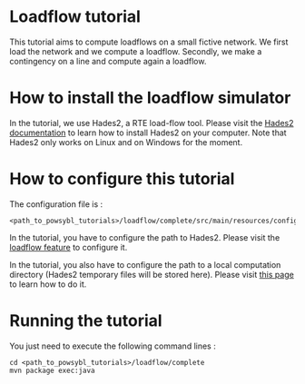 # Loadflow tutorial
This tutorial aims to compute loadflows on a small fictive network. We first load the network and we compute a loadflow. Secondly, we make a contingency on a line and compute again a loadflow.  


# How to install the loadflow simulator  
In the tutorial, we use Hades2, a RTE load-flow tool. Please visit the [Hades2 documentation](https://rte-france.github.io/hades2/index.html) to learn how to install Hades2 on your computer. Note that Hades2 only works on Linux and on Windows for the moment.

# How to configure this tutorial
The configuration file is :
```
<path_to_powsybl_tutorials>/loadflow/complete/src/main/resources/config.yml
```
In the tutorial, you have to configure the path to Hades2. Please visit the [loadflow feature](https://rte-france.github.io/hades2/features/loadflow.html) to configure it.

In the tutorial, you also have to configure the path to a local computation directory (Hades2 temporary files will be stored here). Please visit [this page](https://www.powsybl.org/docs/configuration/modules/computation-local.html) to learn how to do it.

# Running the tutorial
You just need to execute the following command lines :
```
cd <path_to_powsybl_tutorials>/loadflow/complete
mvn package exec:java
```
